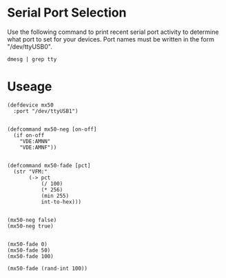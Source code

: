 # Serial Port Selection

Use the following command to print recent serial port activity to determine what
port to set for your devices. Port names must be written in the form "/dev/ttyUSB0".

    dmesg | grep tty


# Useage

    (defdevice mx50
      :port "/dev/ttyUSB1")


    (defcommand mx50-neg [on-off]
      (if on-off
        "VDE:AMNN"
        "VDE:AMNF"))


    (defcommand mx50-fade [pct]
      (str "VFM:"
           (-> pct
               (/ 100)
               (* 256)
               (min 255)
               int-to-hex)))


    (mx50-neg false)
    (mx50-neg true)


    (mx50-fade 0)
    (mx50-fade 50)
    (mx50-fade 100)

    (mx50-fade (rand-int 100))

